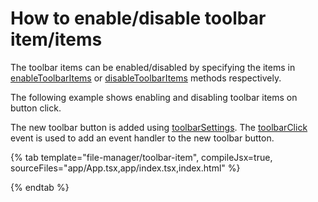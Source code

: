 # How to enable/disable toolbar item/items

The toolbar items can be enabled/disabled by specifying the items in [enableToolbarItems](../../api/file-manager/#enabletoolbaritems) or [disableToolbarItems](../../api/file-manager/#disabletoolbaritems) methods respectively.

The following example shows enabling and disabling toolbar items on button click.

The new toolbar button is added using [toolbarSettings](../../api/file-manager/#toolbarSettings). The [toolbarClick](../../api/file-manager/#toolbarClick) event is used to add an event handler to the new toolbar button.

{% tab template="file-manager/toolbar-item", compileJsx=true, sourceFiles="app/App.tsx,app/index.tsx,index.html" %}

{% endtab %}
